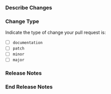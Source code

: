### Describe Changes

### Change Type

Indicate the type of change your pull request is:

- [ ] `documentation`
- [ ] `patch`
- [ ] `minor`
- [ ] `major`

### Release Notes

### End Release Notes
